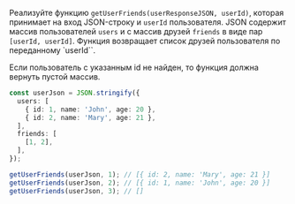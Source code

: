 
Реализуйте функцию `getUserFriends(userResponseJSON, userId)`, которая принимает на вход JSON-строку и `userId` пользователя. JSON содержит массив пользователей `users` и с массив друзей `friends` в виде пар `[userId, userId]`. Функция возвращает список друзей пользователя по переданному `userId``.

Если пользователь с указанным id не найден, то функция должна вернуть пустой массив.

```typescript
const userJson = JSON.stringify({
  users: [
    { id: 1, name: 'John', age: 20 },
    { id: 2, name: 'Mary', age: 21 },
  ],
  friends: [
    [1, 2],
  ],
});

getUserFriends(userJson, 1); // [{ id: 2, name: 'Mary', age: 21 }]
getUserFriends(userJson, 2); // [{ id: 1, name: 'John', age: 20 }]
getUserFriends(userJson, 3); // []
```
